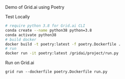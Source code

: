 Demo of Grid.ai using Poetry

Test Locally
```bash
# require python 3.8 for Grid.ai CLI
conda create --name python38 python=3.8
conda activate python38
# build docker
docker build -t poetry:latest -f poetry.Dockerfile .
# run 
docker run -it poetry:latest /gridai/project/run.py
```

Run on Grid.ai
```
grid run --dockerfile poetry.Dockerfile run.py
```
